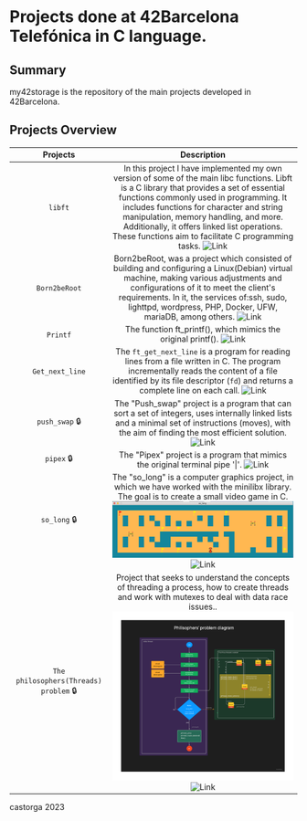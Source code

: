 # Projects done at 42Barcelona Telefónica in C language.

## Summary
my42storage is the repository of the main projects developed in 42Barcelona.

## Projects Overview

| Projects | Description |
| :------: | :---------: |
| ``libft`` |In this project I have implemented my own version of some of the main libc functions. Libft is a C library that provides a set of essential functions commonly used in programming. It includes functions for character and string manipulation, memory handling, and more. Additionally, it offers linked list operations. These functions aim to facilitate C programming tasks. ![Link](https://github.com/xilen0x/my42storage/tree/main/cursus/project01_libft)|
| ``Born2beRoot`` | Born2beRoot, was a project which consisted of building and configuring a Linux(Debian) virtual machine, making various adjustments and configurations of it to meet the client's requirements. In it, the services of:ssh, sudo, lighttpd, wordpress, PHP, Docker, UFW, mariaDB, among others.  ![Link](https://github.com/xilen0x/Born2beroot-Tutorial)|
| ``Printf`` | The function ft_printf(), which mimics the original printf(). ![Link](https://github.com/xilen0x/my42storage/tree/main/cursus/project02_printf) |
| ``Get_next_line`` | The `ft_get_next_line` is a program for reading lines from a file written in C. The program incrementally reads the content of a file identified by its file descriptor (`fd`) and returns a complete line on each call. ![Link](https://github.com/xilen0x/my42storage/tree/main/cursus/project04_GetNextLine)|
| ``push_swap`` 🔒| The "Push_swap" project is a program that can sort a set of integers, uses internally linked lists and a minimal set of instructions (moves), with the aim of finding the most efficient solution. ![Link](https://github.com/xilen0x/42_push_swap)|
| ``pipex`` 🔒| The "Pipex" project is a program that mimics the original terminal pipe '\|'. ![Link](https://github.com/xilen0x/42_pipex/tree/main)|
| ``so_long`` 🔒| The "so_long" is a computer graphics project, in which we have worked with the minilibx library. The goal is to create a small video game in C.![Screenshot](https://raw.githubusercontent.com/xilen0x/xilen0x/master/images_x_repos/so_long.png)![Link](https://github.com/xilen0x/42_so_long/tree/main)|
| ``The philosophers(Threads) problem`` 🔒| Project that seeks to understand the concepts of threading a process, how to create threads and work with mutexes to deal with data race issues..![Screenshot](https://raw.githubusercontent.com/xilen0x/xilen0x/master/images_x_repos/philosophers_diagram.png)![Link](https://github.com/xilen0x/42_philosophers)|

castorga 2023
